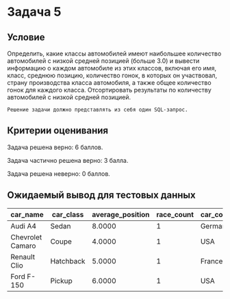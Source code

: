 # Задача 5
## Условие

Определить, какие классы автомобилей имеют наибольшее количество автомобилей с низкой средней позицией (больше 3.0) и вывести информацию о каждом автомобиле из этих классов, включая его имя, класс, среднюю позицию, количество гонок, в которых он участвовал, страну производства класса автомобиля, а также общее количество гонок для каждого класса. Отсортировать результаты по количеству автомобилей с низкой средней позицией.

```
Решение задачи должно представлять из себя один SQL-запрос.
```

## Критерии оценивания

Задача решена верно: 6 баллов.

Задача частично решена верно: 3 балла.

Задача решена неверно: 0 баллов.


## Ожидаемый вывод для тестовых данных

|car_name	|car_class	|average_position	|race_count |	car_country	|total_races	|low_position_count|
|-|-|-|-|-|-|-|
|Audi A4	|Sedan	|8.0000	|1	|Germany	|2	|2|
|Chevrolet Camaro	|Coupe	|4.0000	|1	|USA	|1	|1|
|Renault Clio	|Hatchback	|5.0000	|1	|France	|1	|1|
|Ford F-150	|Pickup	|6.0000	|1	|USA	|1	|1|